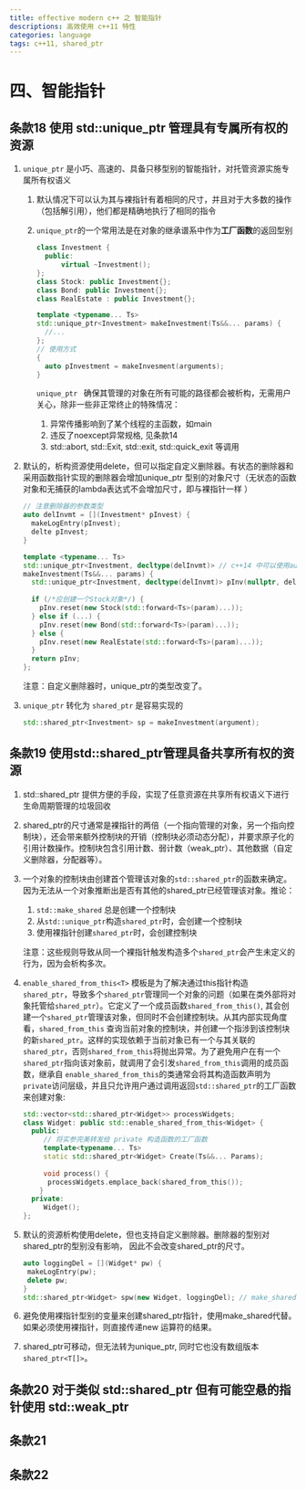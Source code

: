 ```yaml
---
title: effective modern c++ 之 智能指针
descriptions: 高效使用 c++11 特性
categories: language
tags: c++11, shared_ptr
---
```


# 四、智能指针

## 条款18 使用 std::unique_ptr 管理具有专属所有权的资源

1. `unique_ptr` 是小巧、高速的、具备只移型别的智能指针，对托管资源实施专属所有权语义

   1. 默认情况下可以认为其与裸指针有着相同的尺寸，并且对于大多数的操作（包括解引用），他们都是精确地执行了相同的指令

   2. `unique_ptr`的一个常用法是在对象的继承谱系中作为**工厂函数**的返回型别

      ```cpp
      class Investment {
        public:
        	virtual ~Investment();
      };
      class Stock: public Investment{};
      class Bond: public Investment{};
      class RealEstate : public Investment{};
      
      template <typename... Ts>
      std::unique_ptr<Investment> makeInvestment(Ts&&... params) {
        //...
      };
      // 使用方式
      {
        auto pInvestment = makeInvesment(arguments);
      }
      ```

      `unique_ptr ` 确保其管理的对象在所有可能的路径都会被析构，无需用户关心，除非一些非正常终止的特殊情况：

      1. 异常传播影响到了某个线程的主函数，如main
      2. 违反了noexcept异常规格, 见条款14
      3. std::abort, std::Exit, std::exit, std::quick_exit 等调用

2. 默认的，析构资源使用delete，但可以指定自定义删除器。有状态的删除器和采用函数指针实现的删除器会增加unique_ptr 型别的对象尺寸（无状态的函数对象和无捕获的lambda表达式不会增加尺寸，即与裸指针一样  ）

   ```cpp
   // 注意删除器的参数类型
   auto delInvmt = [](Investment* pInvest) {
     makeLogEntry(pInvest);
     delte pInvest;
   }
   
   template <typename... Ts>
   std::unique_ptr<Investment, decltype(delInvmt)> // c++14 中可以使用auto代替
   makeInvestment(Ts&&... params) {
     std::unique_ptr<Investment, decltype(delInvmt)> pInv(nullptr, delInvmt);
     
     if (/*应创建一个Stock对象*/) {
       pInv.reset(new Stock(std::forward<Ts>(param)...));
     } else if (...) {
       pInv.reset(new Bond(std::forward<Ts>(param)...));
     } else {
       pInv.reset(new RealEstate(std::forward<Ts>(param)...));
     }
     return pInv;
   };
   ```

   注意：自定义删除器时，unique_ptr的类型改变了。

3. `unique_ptr` 转化为 `shared_ptr` 是容易实现的

   ```cpp
   std::shared_ptr<Investment> sp = makeInvestment(argument);
   ```

## 条款19 使用std::shared_ptr管理具备共享所有权的资源

1. std::shared_ptr 提供方便的手段，实现了任意资源在共享所有权语义下进行生命周期管理的垃圾回收

2. shared_ptr的尺寸通常是裸指针的两倍（一个指向管理的对象，另一个指向控制块），还会带来额外控制块的开销（控制块必须动态分配），并要求原子化的引用计数操作。控制块包含引用计数、弱计数（weak_ptr）、其他数据（自定义删除器，分配器等）。

3. 一个对象的控制块由创建首个管理该对象的`std::shared_ptr`的函数来确定。因为无法从一个对象推断出是否有其他的shared_ptr已经管理该对象。推论：

   1. `std::make_shared` 总是创建一个控制块
   2. 从`std::unique_ptr`构造`shared_ptr`时，会创建一个控制块
   3. 使用裸指针创建`shared_ptr`时，会创建控制块

   注意：这些规则导致从同一个裸指针触发构造多个`shared_ptr`会产生未定义的行为，因为会析构多次。

4. `enable_shared_from_this<T>`  模板是为了解决通过this指针构造`shared_ptr`，导致多个`shared_ptr`管理同一个对象的问题（如果在类外部将对象托管给`shared_ptr`）。它定义了一个成员函数`shared_from_this()`, 其会创建一个`shared_ptr`管理该对象，但同时不会创建控制块。从其内部实现角度看，`shared_from_this` 查询当前对象的控制块，并创建一个指涉到该控制块的新`shared_ptr`。这样的实现依赖于当前对象已有一个与其关联的`shared_ptr`，否则`shared_from_this`将抛出异常。为了避免用户在有一个`shared_ptr`指向该对象前，就调用了会引发`shared_from_this`调用的成员函数，继承自 `enable_shared_from_this`的类通常会将其构造函数声明为`private`访问层级，并且只允许用户通过调用返回`std::shared_ptr`的工厂函数来创建对象:

   ```cpp
   std::vector<std::shared_ptr<Widget>> processWidgets;
   class Widget: public std::enable_shared_from_this<Widget> {
     public:
     	// 将实参完美转发给 private 构造函数的工厂函数
     	template<typename... Ts>
     	static std::shared_ptr<Widget> Create(Ts&&... Params);
     
     	void process() {
         processWidgets.emplace_back(shared_from_this());
       }
     private:
     	Widget();
   };
   ```

5. 默认的资源析构使用delete，但也支持自定义删除器。删除器的型别对shared_ptr的型别没有影响， 因此不会改变shared_ptr的尺寸。

   ```cpp
   auto loggingDel = [](Widget* pw) {
   	makeLogEntry(pw);
   	delete pw;
   }
   std::shared_ptr<Widget> spw(new Widget, loggingDel); // make_shared不支持自定义析构器
   ```

6. 避免使用裸指针型别的变量来创建shared_ptr指针，使用make_shared代替。如果必须使用裸指针，则直接传递new 运算符的结果。

7. shared_ptr可移动，但无法转为unique_ptr, 同时它也没有数组版本`shared_ptr<T[]>`。

## 条款20 对于类似 std::shared_ptr 但有可能空悬的指针使用 std::weak_ptr

## 条款21

## 条款22

